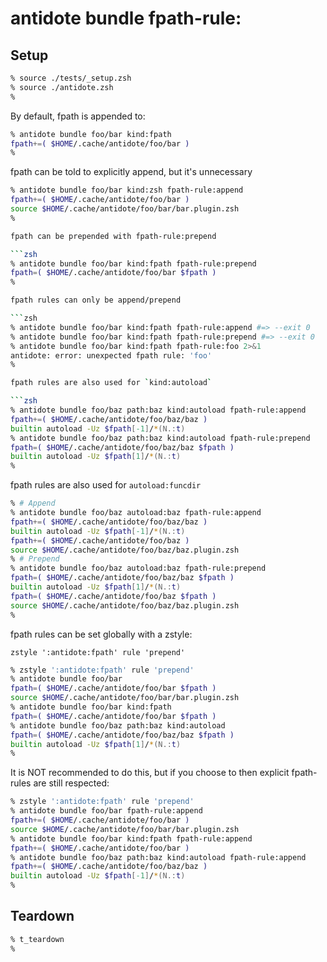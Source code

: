 # antidote bundle fpath-rule:<rule>

## Setup

```zsh
% source ./tests/_setup.zsh
% source ./antidote.zsh
%
```

By default, fpath is appended to:

```zsh
% antidote bundle foo/bar kind:fpath
fpath+=( $HOME/.cache/antidote/foo/bar )
%
```

fpath can be told to explicitly append, but it's unnecessary

```zsh
% antidote bundle foo/bar kind:zsh fpath-rule:append
fpath+=( $HOME/.cache/antidote/foo/bar )
source $HOME/.cache/antidote/foo/bar/bar.plugin.zsh
%

fpath can be prepended with fpath-rule:prepend

```zsh
% antidote bundle foo/bar kind:fpath fpath-rule:prepend
fpath=( $HOME/.cache/antidote/foo/bar $fpath )
%

fpath rules can only be append/prepend

```zsh
% antidote bundle foo/bar kind:fpath fpath-rule:append #=> --exit 0
% antidote bundle foo/bar kind:fpath fpath-rule:prepend #=> --exit 0
% antidote bundle foo/bar kind:fpath fpath-rule:foo 2>&1
antidote: error: unexpected fpath rule: 'foo'
%

fpath rules are also used for `kind:autoload`

```zsh
% antidote bundle foo/baz path:baz kind:autoload fpath-rule:append
fpath+=( $HOME/.cache/antidote/foo/baz/baz )
builtin autoload -Uz $fpath[-1]/*(N.:t)
% antidote bundle foo/baz path:baz kind:autoload fpath-rule:prepend
fpath=( $HOME/.cache/antidote/foo/baz/baz $fpath )
builtin autoload -Uz $fpath[1]/*(N.:t)
%
```

fpath rules are also used for `autoload:funcdir`

```zsh
% # Append
% antidote bundle foo/baz autoload:baz fpath-rule:append
fpath+=( $HOME/.cache/antidote/foo/baz/baz )
builtin autoload -Uz $fpath[-1]/*(N.:t)
fpath+=( $HOME/.cache/antidote/foo/baz )
source $HOME/.cache/antidote/foo/baz/baz.plugin.zsh
% # Prepend
% antidote bundle foo/baz autoload:baz fpath-rule:prepend
fpath=( $HOME/.cache/antidote/foo/baz/baz $fpath )
builtin autoload -Uz $fpath[1]/*(N.:t)
fpath=( $HOME/.cache/antidote/foo/baz $fpath )
source $HOME/.cache/antidote/foo/baz/baz.plugin.zsh
%
```

fpath rules can be set globally with a zstyle:

`zstyle ':antidote:fpath' rule 'prepend'`

```zsh
% zstyle ':antidote:fpath' rule 'prepend'
% antidote bundle foo/bar
fpath=( $HOME/.cache/antidote/foo/bar $fpath )
source $HOME/.cache/antidote/foo/bar/bar.plugin.zsh
% antidote bundle foo/bar kind:fpath
fpath=( $HOME/.cache/antidote/foo/bar $fpath )
% antidote bundle foo/baz path:baz kind:autoload
fpath=( $HOME/.cache/antidote/foo/baz/baz $fpath )
builtin autoload -Uz $fpath[1]/*(N.:t)
%
```

It is NOT recommended to do this, but if you choose to then explicit fpath-rules are
still respected:

```zsh
% zstyle ':antidote:fpath' rule 'prepend'
% antidote bundle foo/bar fpath-rule:append
fpath+=( $HOME/.cache/antidote/foo/bar )
source $HOME/.cache/antidote/foo/bar/bar.plugin.zsh
% antidote bundle foo/bar kind:fpath fpath-rule:append
fpath+=( $HOME/.cache/antidote/foo/bar )
% antidote bundle foo/baz path:baz kind:autoload fpath-rule:append
fpath+=( $HOME/.cache/antidote/foo/baz/baz )
builtin autoload -Uz $fpath[-1]/*(N.:t)
%
```

## Teardown

```zsh
% t_teardown
%
```
